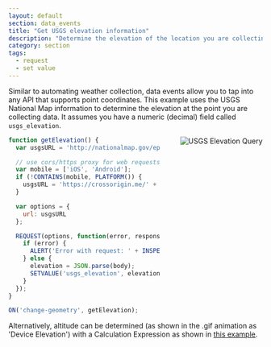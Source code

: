 ```yaml
---
layout: default
section: data_events
title: "Get USGS elevation information"
description: "Determine the elevation of the location you are collecting data."
category: section
tags:
  - request
  - set value
---
```


Similar to automating weather collection, data events allow you to tap into any API that supports point coordinates.  This example uses the USGS National Map information to determine the elevation at the point you are collecting data. It assumes you have a numeric (decimal) field called `usgs_elevation`.

<img src="../media/fulcrum-elev-data-event.gif" alt="USGS Elevation Query" style="float: right; margin-left: 40px;" />

``` js
function getElevation() {
  var usgsURL = 'http://nationalmap.gov/epqs/pqs.php?x=' + LONGITUDE() + '&y=' + LATITUDE() + '&units=Feet&output=json';

  // use cors/https proxy for web requests
  var mobile = ['iOS', 'Android'];
  if (!CONTAINS(mobile, PLATFORM()) {
    usgsURL = 'https://crossorigin.me/' + usgsURL;
  }

  var options = {
    url: usgsURL
  };

  REQUEST(options, function(error, response, body) {
    if (error) {
      ALERT('Error with request: ' + INSPECT(error));
    } else {
      elevation = JSON.parse(body);
      SETVALUE('usgs_elevation', elevation.USGS_Elevation_Point_Query_Service.Elevation_Query.Elevation);
    }
  });
}

ON('change-geometry', getElevation);
```

Alternatively, altitude can be determined (as shown in the .gif animation as 'Device Elevation') with a Calculation Expression as shown in [this example](http://developer.fulcrumapp.com/expressions/examples/altitude/).
